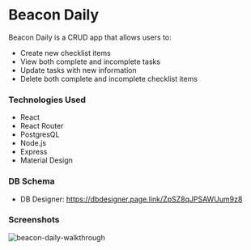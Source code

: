 # Beacon Daily

Beacon Daily is a CRUD app that allows users to:

- Create new checklist items
- View both complete and incomplete tasks
- Update tasks with new information
- Delete both complete and incomplete checklist items

### Technologies Used

- React
- React Router
- PostgresQL
- Node.js
- Express
- Material Design

### DB Schema

- DB Designer: https://dbdesigner.page.link/ZpSZ8qJPSAWUum9z8

### Screenshots

![beacon-daily-walkthrough](https://user-images.githubusercontent.com/53406674/76670397-85ce5300-654d-11ea-9d35-39783e45879e.gif)
